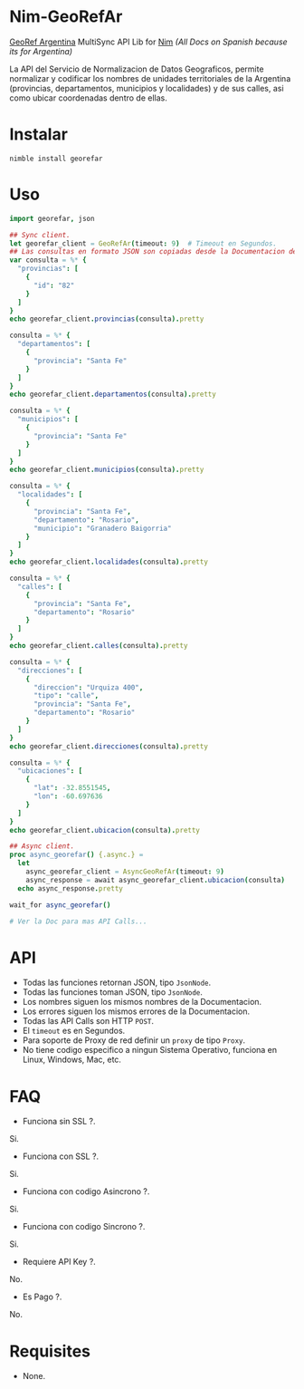 # Nim-GeoRefAr

[GeoRef Argentina](https://georef-ar-api.readthedocs.io) MultiSync API Lib for [Nim](https://nim-lang.org)
*(All Docs on Spanish because its for Argentina)*

La API del Servicio de Normalizacion de Datos Geograficos, permite normalizar y
codificar los nombres de unidades territoriales de la Argentina
(provincias, departamentos, municipios y localidades) y de sus calles,
asi como ubicar coordenadas dentro de ellas.


# Instalar

```
nimble install georefar
```


# Uso

```nim
import georefar, json

## Sync client.
let georefar_client = GeoRefAr(timeout: 9)  # Timeout en Segundos.
## Las consultas en formato JSON son copiadas desde la Documentacion de la API.
var consulta = %* {
  "provincias": [
    {
      "id": "82"
    }
  ]
}
echo georefar_client.provincias(consulta).pretty

consulta = %* {
  "departamentos": [
    {
      "provincia": "Santa Fe"
    }
  ]
}
echo georefar_client.departamentos(consulta).pretty

consulta = %* {
  "municipios": [
    {
      "provincia": "Santa Fe"
    }
  ]
}
echo georefar_client.municipios(consulta).pretty

consulta = %* {
  "localidades": [
    {
      "provincia": "Santa Fe",
      "departamento": "Rosario",
      "municipio": "Granadero Baigorria"
    }
  ]
}
echo georefar_client.localidades(consulta).pretty

consulta = %* {
  "calles": [
    {
      "provincia": "Santa Fe",
      "departamento": "Rosario"
    }
  ]
}
echo georefar_client.calles(consulta).pretty

consulta = %* {
  "direcciones": [
    {
      "direccion": "Urquiza 400",
      "tipo": "calle",
      "provincia": "Santa Fe",
      "departamento": "Rosario"
    }
  ]
}
echo georefar_client.direcciones(consulta).pretty

consulta = %* {
  "ubicaciones": [
    {
      "lat": -32.8551545,
      "lon": -60.697636
    }
  ]
}
echo georefar_client.ubicacion(consulta).pretty

## Async client.
proc async_georefar() {.async.} =
  let
    async_georefar_client = AsyncGeoRefAr(timeout: 9)
    async_response = await async_georefar_client.ubicacion(consulta)
  echo async_response.pretty

wait_for async_georefar()

# Ver la Doc para mas API Calls...
```


# API

- Todas las funciones retornan JSON, tipo `JsonNode`.
- Todas las funciones toman JSON, tipo `JsonNode`.
- Los nombres siguen los mismos nombres de la Documentacion.
- Los errores siguen los mismos errores de la Documentacion.
- Todas las API Calls son HTTP `POST`.
- El `timeout` es en Segundos.
- Para soporte de Proxy de red definir un `proxy` de tipo `Proxy`.
- No tiene codigo especifico a ningun Sistema Operativo, funciona en Linux, Windows, Mac, etc.


# FAQ

- Funciona sin SSL ?.

Si.

- Funciona con SSL ?.

Si.

- Funciona con codigo Asincrono ?.

Si.

- Funciona con codigo Sincrono ?.

Si.

- Requiere API Key ?.

No.

- Es Pago ?.

No.


# Requisites

- None.
